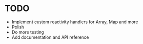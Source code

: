 # TODO

- Implement custom reactivity handlers for Array, Map and more
- Polish
- Do more testing
- Add documentation and API reference

